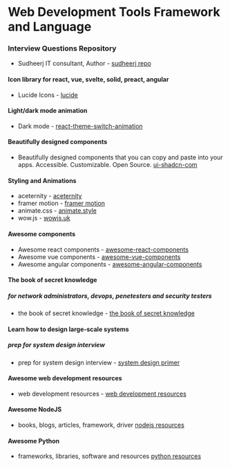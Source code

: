 # Web Development Tools Framework and Language

### Interview Questions Repository

- Sudheerj IT consultant, Author - [sudheerj repo](https://github.com/sudheerj)

#### Icon library for react, vue, svelte, solid, preact, angular

- Lucide Icons - [lucide](https://lucide.dev/guide/)

#### Light/dark mode animation

- Dark mode - [react-theme-switch-animation](https://github.com/MinhOmega/react-theme-switch-animation)

#### Beautifully designed components

- Beautifully designed components that you can copy and paste into your apps. Accessible. Customizable. Open Source. [ui-shadcn-com](https://ui.shadcn.com/docs)

#### Styling and Animations

- aceternity - [aceternity](https://ui.aceternity.com/)
- framer motion - [framer motion](https://www.framer.com/motion/)
- animate.css - [animate.style](https://animate.style/)
- wow.js - [wowjs.uk](https://wowjs.uk/)

#### Awesome components

- Awesome react components - [awesome-react-components](https://github.com/brillout/awesome-react-components?tab=readme-ov-file)
- Awesome vue components - [awesome-vue-components](https://github.com/vuejs/awesome-vue)
- Awesome angular components - [awesome-angular-components](https://github.com/PatrickJS/awesome-angular)

#### The book of secret knowledge

##### for network administrators, devops, penetesters and security testers

- the book of secret knowledge - [the book of secret knowledge](https://github.com/trimstray/the-book-of-secret-knowledge?tab=readme-ov-file)

#### Learn how to design large-scale systems

##### prep for system design interview

- prep for system design interview - [system design primer](https://github.com/donnemartin/system-design-primer)

#### Awesome web development resources

- web development resources - [web development resources](https://github.com/markodenic/web-development-resources?tab=readme-ov-file)

#### Awesome NodeJS

- books, blogs, articles, framework, driver [nodejs resources](https://github.com/sindresorhus/awesome-nodejs)

#### Awesome Python

- frameworks, libraries, software and resources [python resources](https://github.com/vinta/awesome-python)
